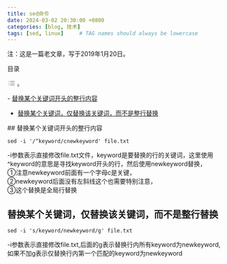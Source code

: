 ```yaml
---
title: sed命令
date: 2024-03-02 20:30:00 +0800
categories: [blog, 技术]
tags: [sed, linux]     # TAG names should always be lowercase
---
```


注：这是一篇老文章，写于2019年1月20日。

<div class="ez-toc-v2_0_66_1 counter-hierarchy ez-toc-counter ez-toc-grey ez-toc-container-direction" id="ez-toc-container"><div class="ez-toc-title-container">目录

<span class="ez-toc-title-toggle">[<span class="ez-toc-js-icon-con"><span class=""><span class="eztoc-hide" style="display:none;">Toggle</span><span class="ez-toc-icon-toggle-span"><svg class="list-377408" fill="none" height="20px" style="fill: #999;color:#999" viewbox="0 0 24 24" width="20px" xmlns="http://www.w3.org/2000/svg"><path d="M6 6H4v2h2V6zm14 0H8v2h12V6zM4 11h2v2H4v-2zm16 0H8v2h12v-2zM4 16h2v2H4v-2zm16 0H8v2h12v-2z" fill="currentColor"></path></svg><svg baseprofile="tiny" class="arrow-unsorted-368013" height="10px" style="fill: #999;color:#999" version="1.2" viewbox="0 0 24 24" width="10px" xmlns="http://www.w3.org/2000/svg"><path d="M18.2 9.3l-6.2-6.3-6.2 6.3c-.2.2-.3.4-.3.7s.1.5.3.7c.2.2.4.3.7.3h11c.3 0 .5-.1.7-.3.2-.2.3-.5.3-.7s-.1-.5-.3-.7zM5.8 14.7l6.2 6.3 6.2-6.3c.2-.2.3-.5.3-.7s-.1-.5-.3-.7c-.2-.2-.4-.3-.7-.3h-11c-.3 0-.5.1-.7.3-.2.2-.3.5-.3.7s.1.5.3.7z"></path></svg></span></span></span>](#)</span></div><nav>- [替换某个关键词开头的整行内容](http://thinknotes.cn/2024/03/02/sed_command/#%E6%9B%BF%E6%8D%A2%E6%9F%90%E4%B8%AA%E5%85%B3%E9%94%AE%E8%AF%8D%E5%BC%80%E5%A4%B4%E7%9A%84%E6%95%B4%E8%A1%8C%E5%86%85%E5%AE%B9 "替换某个关键词开头的整行内容")
- [替换某个关键词，仅替换该关键词，而不是整行替换](http://thinknotes.cn/2024/03/02/sed_command/#%E6%9B%BF%E6%8D%A2%E6%9F%90%E4%B8%AA%E5%85%B3%E9%94%AE%E8%AF%8D%EF%BC%8C%E4%BB%85%E6%9B%BF%E6%8D%A2%E8%AF%A5%E5%85%B3%E9%94%AE%E8%AF%8D%EF%BC%8C%E8%80%8C%E4%B8%8D%E6%98%AF%E6%95%B4%E8%A1%8C%E6%9B%BF%E6%8D%A2 "替换某个关键词，仅替换该关键词，而不是整行替换")

</nav></div>## <span class="ez-toc-section" id="%E6%9B%BF%E6%8D%A2%E6%9F%90%E4%B8%AA%E5%85%B3%E9%94%AE%E8%AF%8D%E5%BC%80%E5%A4%B4%E7%9A%84%E6%95%B4%E8%A1%8C%E5%86%85%E5%AE%B9"></span>替换某个关键词开头的整行内容<span class="ez-toc-section-end"></span>

```shell
sed -i '/^keyword/cnewkeyword' file.txt
```

-i参数表示直接修改file.txt文件，keyword是要替换的行的关键词，这里使用^keyword的意思是寻找keyword开头的行，然后使用newkeyword替换，  
①注意newkeyword前面有一个字母c是关键，  
②newkeyword后面没有左斜线这个也需要特别注意，  
③这个替换是全局行替换

## <span class="ez-toc-section" id="%E6%9B%BF%E6%8D%A2%E6%9F%90%E4%B8%AA%E5%85%B3%E9%94%AE%E8%AF%8D%EF%BC%8C%E4%BB%85%E6%9B%BF%E6%8D%A2%E8%AF%A5%E5%85%B3%E9%94%AE%E8%AF%8D%EF%BC%8C%E8%80%8C%E4%B8%8D%E6%98%AF%E6%95%B4%E8%A1%8C%E6%9B%BF%E6%8D%A2"></span>替换某个关键词，仅替换该关键词，而不是整行替换<span class="ez-toc-section-end"></span>

```shell
sed -i 's/keyword/newkeyword/g' file.txt
```

-i参数表示直接修改file.txt,后面的g表示替换行内所有keyword为newkeyword,  
如果不加g表示仅替换行内第一个匹配的keyword为newkeyword